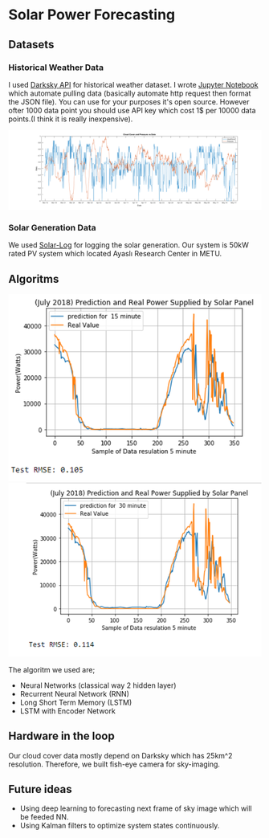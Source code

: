 # Solar Power Forecasting
## Datasets

### Historical Weather Data
I used [Darksky API](https://darksky.net/dev) for historical weather dataset. I wrote [Jupyter Notebook](https://github.com/nailtosun/Ayasli-Ges-Solar-Prediction/blob/master/Neural%20Network/Darksky-api/Datapulling.ipynb) which automate pulling data (basically automate http request then format the JSON file). You can use for your purposes it's open source. However ofter 1000 data point you should use API key which cost 1$ per 10000 data points.(I think it is really inexpensive).

![Weather Data](/images/weather_data.png)
### Solar Generation Data
We used [Solar-Log](https://www.solar-log.com/en/) for logging the solar generation. Our system is 50kW rated PV system which located Ayaslı Research Center in METU.

## Algoritms

![15min](/images/15min.png)
![30min](/images/30min.png)

The algoritm we used are;
* Neural Networks (classical way 2 hidden layer)
* Recurrent Neural Network (RNN)
* Long Short Term Memory (LSTM)
* LSTM with Encoder Network

## Hardware in the loop
Our cloud cover data mostly depend on Darksky which has 25km^2 resolution. Therefore, we built fish-eye camera for sky-imaging.

## Future ideas
* Using deep learning to forecasting next frame of sky image which will be feeded NN.
* Using Kalman filters to optimize system states continuously.
